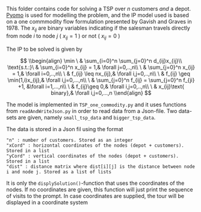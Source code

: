 This folder contains code for solving a TSP over $n$ customers *and* a depot.
[Pyomo](http://www.pyomo.org/) is used for modelling the problem, and the IP model used is based on a one commmodity flow formulation presented by
Gavish and Graves in 1978. The $x_{ij}$ are binary variables indicating if the salesman travels directly from node $i$ to node $j$ ( $x_{ij}=1$ ) or not 
( $x_{ij}=0$ )

The IP to be solved is given by 

$$
\\begin{align}
  \min        \ & \sum_{i=0}^n \sum_{j=0}^n d_{ij}x_{ij}\\
  \text{s.t.:}\ & \sum_{i=0}^n x_{ij} = 1,& \forall j=0,..,n\\
              \ & \sum_{j=0}^n x_{ij} = 1,& \forall i=0,..,n\\
              \ & f_{ij} \leq nx_{ij},& \forall i,j=0,..,n\\
              \ & f_{ij} \geq \min(1,i)x_{ij},& \forall i,j=0,...,n\\
              \ & \sum_{j=0}^n f_{ij} = \sum_{j=0}^n f_{ji} +1, &\forall i=1,...,n\\
              \ & f_{ij}\geq 0,& \forall i,j=0,..,n\\
              \ & x_{ij}\text{ binary},& \forall i,j=0,...,n
\\end{align}
$$

The model is implemented in `TSP_one_commodity.py` and it uses functions from `readAndWriteJson.py` in order to read data from a Json-file.
Two data-sets are given, namely `small_tsp_data` and `bigger_tsp_data`.

The data is stored in a Json fil using the format
```
"n" : number of customers. Stored as an integer
"xCord" : horizontal coordinates of the nodes (depot + customers). Stored in a list
"yCord" : vertical coordinates of the nodes (depot + customers). Stored in a list
"dist" : distance matrix where dist[i][j] is the distance between node i and node j. Stored as a list of lists
```

It is only the `displySolution()`-function that uses the coordinates of the nodes. 
If no coordinates are given, this function will just print the sequence of visits to the prompt.
In case coordinates are supplied, the tour will be displayed in a coordinate system
